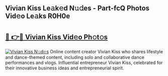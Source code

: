 ## Vivian Kiss Le𝚊k𝚎d N𝚞𝚍es - Part-fcQ Photos Vid𝚎o Le𝚊ks R0H0e

# <h2><a href="http://fbbke63.evod.top/?m=Vivian+Kiss">🔗 👉🔴 Vivian Kiss Vid𝚎o Ph𝚘t𝚘s</a></h2>

[![Vivian Kiss N𝚞d𝚎s](https://i.imgur.com/8V9OHl7.gif)](http://fbbke63.evod.top/?m=Vivian+Kiss)
Online content creator Vivian Kiss who shares lifestyle and dance-themed content, including solo and collaborative dance performances and vlogs. Influential entrepreneur Vivian Kiss, celebrated for their innovative business ideas and entrepreneurial spirit. 
